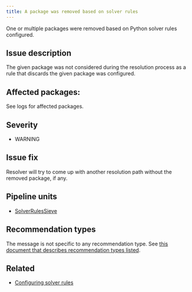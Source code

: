 ```yaml
---
title: A package was removed based on solver rules
---
```


One or multiple packages were removed based on Python solver rules configured.

## Issue description

The given package was not considered during the resolution process as a rule
that discards the given package was configured.

## Affected packages:

See logs for affected packages.

## Severity

 * WARNING

## Issue fix

Resolver will try to come up with another resolution path without the removed
package, if any.

## Pipeline units

 * [SolverRulesSieve](https://thoth-station.ninja/docs/developers/adviser/thoth.adviser.sieves.html#thoth.adviser.sieves.SolverRulesSieve)

## Recommendation types

The message is not specific to any recommendation type. See [this document that
describes recommendation types
listed](http://thoth-station.ninja/recommendation-types).

## Related

 * [Configuring solver rules][1]

[1]: https://thoth-station.ninja/docs/developers/adviser/deployment.html#configuring-solver-rules

